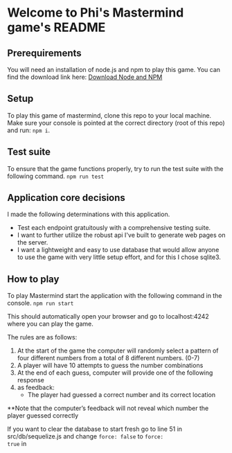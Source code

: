 # Welcome to Phi's Mastermind game's README

## Prerequirements
You will need an installation of node.js and npm to play this game.
You can find the download link here: [Download Node and NPM](https://nodejs.org/en/download/)

## Setup
To play this game of mastermind, clone this repo to your local machine.
Make sure your console is pointed at the correct directory (root of this repo) and run:
<code>npm i</code>.

## Test suite
To ensure that the game functions properly, try to run the test suite with the following command.
<code>npm run test</code>

## Application core decisions
I made the following determinations with this application.
<ul>
  <li>Test each endpoint gratuitously with a comprehensive testing suite.</li>
  <li>I want to further utilize the robust api I've built to generate web pages on the server.</li>
  <li>I want a lightweight and easy to use database that would allow anyone to use the game with very little setup effort, and for this I chose sqlite3.</li>
</ul>

## How to play
To play Mastermind start the application with the following command in the console.
<code>npm run start</code>

This should automatically open your browser and go to localhost:4242 where you can play the game.

The rules are as follows:
<ol>
<li>At the start of the game the computer will randomly select a pattern of four different numbers from a total of 8 different numbers. (0-7)</li>
<li>A player will have 10 attempts to guess the number combinations</li>
<li>At the end of each guess, computer will provide one of the following response</li>
<li>as feedback:
  <ul>
      <li>The player had guessed a correct number and its correct location</li>
  </ul>
</li>
</ol>
**Note that the computer’s feedback will not reveal which number the player guessed correctly

If you want to clear the database to start fresh go to line 51 in src/db/sequelize.js and change <code>force: false</code> to <code>force: true</code> in 